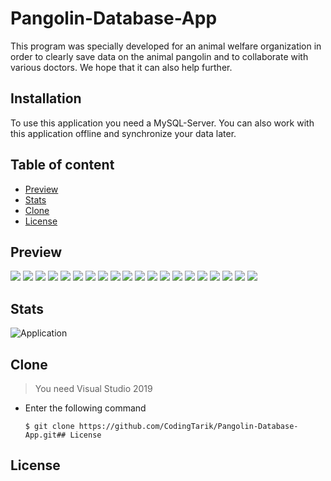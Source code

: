 # Pangolin-Database-App

This program was specially developed for an animal welfare organization in order to clearly save data on the animal pangolin and to collaborate with various doctors. We hope that it can also help further. 

## Installation
To use this application you need a MySQL-Server. You can also work with this application offline and synchronize your data later.

## Table of content

- [Preview](#preview)
- [Stats](#stats)
- [Clone](#clone)
- [License](#License)

## Preview
![](Assets/pangolin.gif)
![](Assets/1.png)
![](Assets/2.png)
![](Assets/3.png)
![](Assets/4.png)
![](Assets/5.png)
![](Assets/6.png)
![](Assets/7.png)
![](Assets/8.png)
![](Assets/9.png)
![](Assets/10.png)
![](Assets/11.png)
![](Assets/12.png)
![](Assets/13.png)
![](Assets/14.png)
![](Assets/15.png)
![](Assets/16.png)
![](Assets/17.png)
![](Assets/18.png)
![](Assets/119.png)
## Stats
![Application](https://github.com/CodingTarik/Pangolin-Database-App/workflows/.NET%20Core%20Desktop/badge.svg)

## Clone

> You need Visual Studio 2019

- Enter the following command
  
  ```shell
  $ git clone https://github.com/CodingTarik/Pangolin-Database-App.git## License
  ```

## License
